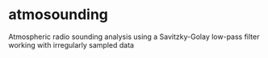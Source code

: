 # atmosounding
Atmospheric radio sounding analysis using a Savitzky-Golay low-pass filter working with irregularly sampled data
